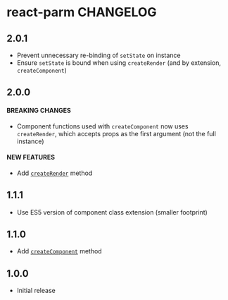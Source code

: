 # react-parm CHANGELOG

## 2.0.1

* Prevent unnecessary re-binding of `setState` on instance
* Ensure `setState` is bound when using `createRender` (and by extension, `createComponent`)

## 2.0.0

#### BREAKING CHANGES

* Component functions used with `createComponent` now uses `createRender`, which accepts props as the first argument (not the full instance)

#### NEW FEATURES

* Add [`createRender`](README.md#createrender) method

## 1.1.1

* Use ES5 version of component class extension (smaller footprint)

## 1.1.0

* Add [`createComponent`](README.md#createcomponent) method

## 1.0.0

* Initial release
